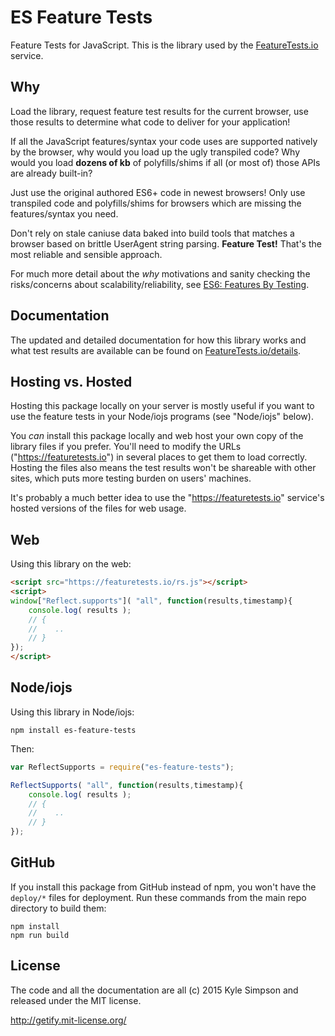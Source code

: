 # ES Feature Tests

Feature Tests for JavaScript. This is the library used by the [FeatureTests.io](https://featuretests.io) service.

## Why

Load the library, request feature test results for the current browser, use those results to determine what code to deliver for your application!

If all the JavaScript features/syntax your code uses are supported natively by the browser, why would you load up the ugly transpiled code? Why would you load **dozens of kb** of polyfills/shims if all (or most of) those APIs are already built-in?

Just use the original authored ES6+ code in newest browsers! Only use transpiled code and polyfills/shims for browsers which are missing the features/syntax you need.

Don't rely on stale caniuse data baked into build tools that matches a browser based on brittle UserAgent string parsing. **Feature Test!** That's the most reliable and sensible approach.

For much more detail about the *why* motivations and sanity checking the risks/concerns about scalability/reliability, see [ES6: Features By Testing](http://davidwalsh.name/es6-features-testing).

## Documentation

The updated and detailed documentation for how this library works and what test results are available can be found on [FeatureTests.io/details](https://featuretests.io/details).

## Hosting vs. Hosted

Hosting this package locally on your server is mostly useful if you want to use the feature tests in your Node/iojs programs (see "Node/iojs" below).

You *can* install this package locally and web host your own copy of the library files if you prefer. You'll need to modify the URLs ("https://featuretests.io") in several places to get them to load correctly. Hosting the files also means the test results won't be shareable with other sites, which puts more testing burden on users' machines.

It's probably a much better idea to use the "https://featuretests.io" service's hosted versions of the files for web usage.

## Web

Using this library on the web:

```html
<script src="https://featuretests.io/rs.js"></script>
<script>
window["Reflect.supports"]( "all", function(results,timestamp){
	console.log( results );
	// {
	//    ..
	// }
});
</script>
```

## Node/iojs

Using this library in Node/iojs:

```
npm install es-feature-tests
```

Then:

```js
var ReflectSupports = require("es-feature-tests");

ReflectSupports( "all", function(results,timestamp){
	console.log( results );
	// {
	//    ..
	// }
});
```

## GitHub

If you install this package from GitHub instead of npm, you won't have the `deploy/*` files for deployment. Run these commands from the main repo directory to build them:

```
npm install
npm run build
```

## License

The code and all the documentation are all (c) 2015 Kyle Simpson and released under the MIT license.

http://getify.mit-license.org/
